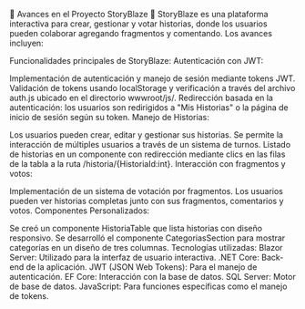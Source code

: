 🚀 Avances en el Proyecto StoryBlaze 🚀
StoryBlaze es una plataforma interactiva para crear, gestionar y votar historias, donde los usuarios pueden colaborar agregando fragmentos y comentando. Los avances incluyen:

Funcionalidades principales de StoryBlaze:
Autenticación con JWT:

Implementación de autenticación y manejo de sesión mediante tokens JWT.
Validación de tokens usando localStorage y verificación a través del archivo auth.js ubicado en el directorio wwwroot/js/.
Redirección basada en la autenticación: los usuarios son redirigidos a "Mis Historias" o la página de inicio de sesión según su token.
Manejo de Historias:

Los usuarios pueden crear, editar y gestionar sus historias.
Se permite la interacción de múltiples usuarios a través de un sistema de turnos.
Listado de historias en un componente con redirección mediante clics en las filas de la tabla a la ruta /historia/{HistoriaId:int}.
Interacción con fragmentos y votos:

Implementación de un sistema de votación por fragmentos.
Los usuarios pueden ver historias completas junto con sus fragmentos, comentarios y votos.
Componentes Personalizados:

Se creó un componente HistoriaTable que lista historias con diseño responsivo.
Se desarrolló el componente CategoriasSection para mostrar categorías en un diseño de tres columnas.
Tecnologías utilizadas:
Blazor Server: Utilizado para la interfaz de usuario interactiva.
.NET Core: Back-end de la aplicación.
JWT (JSON Web Tokens): Para el manejo de autenticación.
EF Core: Interacción con la base de datos.
SQL Server: Motor de base de datos.
JavaScript: Para funciones específicas como el manejo de tokens.
